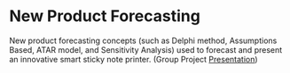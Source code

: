 # New Product Forecasting
New product forecasting concepts (such as Delphi method, Assumptions Based, ATAR model, and Sensitivity Analysis) used to forecast and present an innovative smart sticky note printer. (Group Project [Presentation]())
